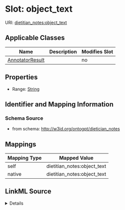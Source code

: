 

# Slot: object_text

URI: [dietitian_notes:object_text](dietitian_notes:object_text)



<!-- no inheritance hierarchy -->





## Applicable Classes

| Name | Description | Modifies Slot |
| --- | --- | --- |
| [AnnotatorResult](AnnotatorResult.md) |  |  no  |







## Properties

* Range: [String](String.md)





## Identifier and Mapping Information







### Schema Source


* from schema: http://w3id.org/ontogpt/dietician_notes




## Mappings

| Mapping Type | Mapped Value |
| ---  | ---  |
| self | dietitian_notes:object_text |
| native | dietitian_notes:object_text |




## LinkML Source

<details>
```yaml
name: object_text
from_schema: http://w3id.org/ontogpt/dietician_notes
rank: 1000
alias: object_text
owner: AnnotatorResult
domain_of:
- AnnotatorResult
range: string

```
</details>